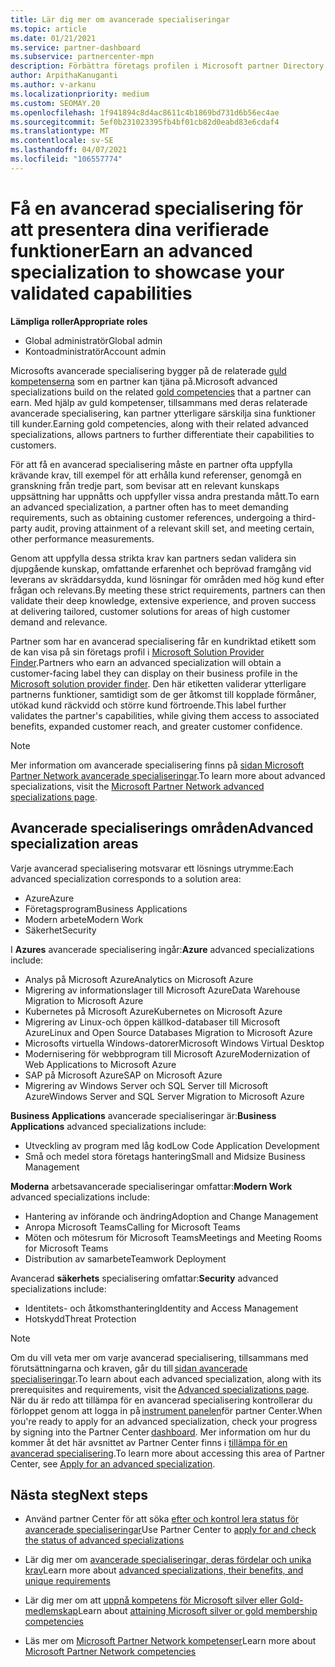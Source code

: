 ```yaml
---
title: Lär dig mer om avancerade specialiseringar
ms.topic: article
ms.date: 01/21/2021
ms.service: partner-dashboard
ms.subservice: partnercenter-mpn
description: Förbättra företags profilen i Microsoft partner Directory. Lär dig mer om de avancerade specialiseringar som du kan uppnå tillsammans med din befintliga guld-och silver kompetens.
author: ArpithaKanuganti
ms.author: v-arkanu
ms.localizationpriority: medium
ms.custom: SEOMAY.20
ms.openlocfilehash: 1f941894c8d4ac8611c4b1869bd731d6b56ec4ae
ms.sourcegitcommit: 5ef0b231023395fb4bf01cb82d0eabd83e6cdaf4
ms.translationtype: MT
ms.contentlocale: sv-SE
ms.lasthandoff: 04/07/2021
ms.locfileid: "106557774"
---
```

# <a name="earn-an-advanced-specialization-to-showcase-your-validated-capabilities"></a><span data-ttu-id="4c8a8-104">Få en avancerad specialisering för att presentera dina verifierade funktioner</span><span class="sxs-lookup"><span data-stu-id="4c8a8-104">Earn an advanced specialization to showcase your validated capabilities</span></span>

<span data-ttu-id="4c8a8-105">**Lämpliga roller**</span><span class="sxs-lookup"><span data-stu-id="4c8a8-105">**Appropriate roles**</span></span>

- <span data-ttu-id="4c8a8-106">Global administratör</span><span class="sxs-lookup"><span data-stu-id="4c8a8-106">Global admin</span></span>
- <span data-ttu-id="4c8a8-107">Kontoadministratör</span><span class="sxs-lookup"><span data-stu-id="4c8a8-107">Account admin</span></span>

<span data-ttu-id="4c8a8-108">Microsofts avancerade specialisering bygger på de relaterade [guld kompetenserna](learn-about-competencies.md) som en partner kan tjäna på.</span><span class="sxs-lookup"><span data-stu-id="4c8a8-108">Microsoft advanced specializations build on the related [gold competencies](learn-about-competencies.md) that a partner can earn.</span></span> <span data-ttu-id="4c8a8-109">Med hjälp av guld kompetenser, tillsammans med deras relaterade avancerade specialisering, kan partner ytterligare särskilja sina funktioner till kunder.</span><span class="sxs-lookup"><span data-stu-id="4c8a8-109">Earning gold competencies, along with their related advanced specializations, allows partners to further differentiate their capabilities to customers.</span></span>

<span data-ttu-id="4c8a8-110">För att få en avancerad specialisering måste en partner ofta uppfylla krävande krav, till exempel för att erhålla kund referenser, genomgå en granskning från tredje part, som bevisar att en relevant kunskaps uppsättning har uppnåtts och uppfyller vissa andra prestanda mått.</span><span class="sxs-lookup"><span data-stu-id="4c8a8-110">To earn an advanced specialization, a partner often has to meet demanding requirements, such as obtaining customer references, undergoing a third-party audit, proving attainment of a relevant skill set, and meeting certain, other performance measurements.</span></span>

<span data-ttu-id="4c8a8-111">Genom att uppfylla dessa strikta krav kan partners sedan validera sin djupgående kunskap, omfattande erfarenhet och beprövad framgång vid leverans av skräddarsydda, kund lösningar för områden med hög kund efter frågan och relevans.</span><span class="sxs-lookup"><span data-stu-id="4c8a8-111">By meeting these strict requirements, partners can then validate their deep knowledge, extensive experience, and proven success at delivering tailored, customer solutions for areas of high customer demand and relevance.</span></span>

<span data-ttu-id="4c8a8-112">Partner som har en avancerad specialisering får en kundriktad etikett som de kan visa på sin företags profil i [Microsoft Solution Provider Finder](https://www.microsoft.com/solution-providers/home).</span><span class="sxs-lookup"><span data-stu-id="4c8a8-112">Partners who earn an advanced specialization will obtain a customer-facing label they can display on their business profile in the [Microsoft solution provider finder](https://www.microsoft.com/solution-providers/home).</span></span> <span data-ttu-id="4c8a8-113">Den här etiketten validerar ytterligare partnerns funktioner, samtidigt som de ger åtkomst till kopplade förmåner, utökad kund räckvidd och större kund förtroende.</span><span class="sxs-lookup"><span data-stu-id="4c8a8-113">This label further validates the partner's capabilities, while giving them access to associated benefits, expanded customer reach, and greater customer confidence.</span></span>

> [!NOTE]
> <span data-ttu-id="4c8a8-114">Mer information om avancerade specialisering finns på [sidan Microsoft Partner Network avancerade specialiseringar](https://partner.microsoft.com/membership/advanced-specialization).</span><span class="sxs-lookup"><span data-stu-id="4c8a8-114">To learn more about advanced specializations, visit the [Microsoft Partner Network advanced specializations page](https://partner.microsoft.com/membership/advanced-specialization).</span></span>

## <a name="advanced-specialization-areas"></a><span data-ttu-id="4c8a8-115">Avancerade specialiserings områden</span><span class="sxs-lookup"><span data-stu-id="4c8a8-115">Advanced specialization areas</span></span>

<span data-ttu-id="4c8a8-116">Varje avancerad specialisering motsvarar ett lösnings utrymme:</span><span class="sxs-lookup"><span data-stu-id="4c8a8-116">Each advanced specialization corresponds to a solution area:</span></span>

- <span data-ttu-id="4c8a8-117">Azure</span><span class="sxs-lookup"><span data-stu-id="4c8a8-117">Azure</span></span>
- <span data-ttu-id="4c8a8-118">Företagsprogram</span><span class="sxs-lookup"><span data-stu-id="4c8a8-118">Business Applications</span></span>
- <span data-ttu-id="4c8a8-119">Modern arbete</span><span class="sxs-lookup"><span data-stu-id="4c8a8-119">Modern Work</span></span>
- <span data-ttu-id="4c8a8-120">Säkerhet</span><span class="sxs-lookup"><span data-stu-id="4c8a8-120">Security</span></span>

<span data-ttu-id="4c8a8-121">I **Azures** avancerade specialisering ingår:</span><span class="sxs-lookup"><span data-stu-id="4c8a8-121">**Azure** advanced specializations include:</span></span>

- <span data-ttu-id="4c8a8-122">Analys på Microsoft Azure</span><span class="sxs-lookup"><span data-stu-id="4c8a8-122">Analytics on Microsoft Azure</span></span>
- <span data-ttu-id="4c8a8-123">Migrering av informationslager till Microsoft Azure</span><span class="sxs-lookup"><span data-stu-id="4c8a8-123">Data Warehouse Migration to Microsoft Azure</span></span>
- <span data-ttu-id="4c8a8-124">Kubernetes på Microsoft Azure</span><span class="sxs-lookup"><span data-stu-id="4c8a8-124">Kubernetes on Microsoft Azure</span></span>
- <span data-ttu-id="4c8a8-125">Migrering av Linux-och öppen källkod-databaser till Microsoft Azure</span><span class="sxs-lookup"><span data-stu-id="4c8a8-125">Linux and Open Source Databases Migration to Microsoft Azure</span></span>
- <span data-ttu-id="4c8a8-126">Microsofts virtuella Windows-datorer</span><span class="sxs-lookup"><span data-stu-id="4c8a8-126">Microsoft Windows Virtual Desktop</span></span>
- <span data-ttu-id="4c8a8-127">Modernisering för webbprogram till Microsoft Azure</span><span class="sxs-lookup"><span data-stu-id="4c8a8-127">Modernization of Web Applications to Microsoft Azure</span></span>
- <span data-ttu-id="4c8a8-128">SAP på Microsoft Azure</span><span class="sxs-lookup"><span data-stu-id="4c8a8-128">SAP on Microsoft Azure</span></span>
- <span data-ttu-id="4c8a8-129">Migrering av Windows Server och SQL Server till Microsoft Azure</span><span class="sxs-lookup"><span data-stu-id="4c8a8-129">Windows Server and SQL Server Migration to Microsoft Azure</span></span>

<span data-ttu-id="4c8a8-130">**Business Applications** avancerade specialiseringar är:</span><span class="sxs-lookup"><span data-stu-id="4c8a8-130">**Business Applications** advanced specializations include:</span></span>

- <span data-ttu-id="4c8a8-131">Utveckling av program med låg kod</span><span class="sxs-lookup"><span data-stu-id="4c8a8-131">Low Code Application Development</span></span>
- <span data-ttu-id="4c8a8-132">Små och medel stora företags hantering</span><span class="sxs-lookup"><span data-stu-id="4c8a8-132">Small and Midsize Business Management</span></span>

<span data-ttu-id="4c8a8-133">**Moderna** arbetsavancerade specialiseringar omfattar:</span><span class="sxs-lookup"><span data-stu-id="4c8a8-133">**Modern Work** advanced specializations include:</span></span>

- <span data-ttu-id="4c8a8-134">Hantering av införande och ändring</span><span class="sxs-lookup"><span data-stu-id="4c8a8-134">Adoption and Change Management</span></span>
- <span data-ttu-id="4c8a8-135">Anropa Microsoft Teams</span><span class="sxs-lookup"><span data-stu-id="4c8a8-135">Calling for Microsoft Teams</span></span>
- <span data-ttu-id="4c8a8-136">Möten och mötesrum för Microsoft Teams</span><span class="sxs-lookup"><span data-stu-id="4c8a8-136">Meetings and Meeting Rooms for Microsoft Teams</span></span>
- <span data-ttu-id="4c8a8-137">Distribution av samarbete</span><span class="sxs-lookup"><span data-stu-id="4c8a8-137">Teamwork Deployment</span></span>

<span data-ttu-id="4c8a8-138">Avancerad **säkerhets** specialisering omfattar:</span><span class="sxs-lookup"><span data-stu-id="4c8a8-138">**Security** advanced specializations include:</span></span>

- <span data-ttu-id="4c8a8-139">Identitets- och åtkomsthantering</span><span class="sxs-lookup"><span data-stu-id="4c8a8-139">Identity and Access Management</span></span>
- <span data-ttu-id="4c8a8-140">Hotskydd</span><span class="sxs-lookup"><span data-stu-id="4c8a8-140">Threat Protection</span></span>

> [!NOTE]
> <span data-ttu-id="4c8a8-141">Om du vill veta mer om varje avancerad specialisering, tillsammans med förutsättningarna och kraven, går du till [sidan avancerade specialiseringar](https://partner.microsoft.com/membership/advanced-specialization).</span><span class="sxs-lookup"><span data-stu-id="4c8a8-141">To learn about each advanced specialization, along with its prerequisites and requirements, visit the [Advanced specializations page](https://partner.microsoft.com/membership/advanced-specialization).</span></span> <span data-ttu-id="4c8a8-142">När du är redo att tillämpa för en avancerad specialisering kontrollerar du förloppet genom att logga in på [instrument panelen](https://partner.microsoft.com/dashboard)för partner Center.</span><span class="sxs-lookup"><span data-stu-id="4c8a8-142">When you're ready to apply for an advanced specialization, check your progress by signing into the Partner Center [dashboard](https://partner.microsoft.com/dashboard).</span></span> <span data-ttu-id="4c8a8-143">Mer information om hur du kommer åt det här avsnittet av Partner Center finns i [tillämpa för en avancerad specialisering](advanced-specializations-apply.md).</span><span class="sxs-lookup"><span data-stu-id="4c8a8-143">To learn more about accessing this area of Partner Center, see [Apply for an advanced specialization](advanced-specializations-apply.md).</span></span>

## <a name="next-steps"></a><span data-ttu-id="4c8a8-144">Nästa steg</span><span class="sxs-lookup"><span data-stu-id="4c8a8-144">Next steps</span></span>

- <span data-ttu-id="4c8a8-145">Använd partner Center för att söka [efter och kontrol lera status för avancerade specialiseringar](advanced-specializations-apply.md)</span><span class="sxs-lookup"><span data-stu-id="4c8a8-145">Use Partner Center to [apply for and check the status of advanced specializations](advanced-specializations-apply.md)</span></span>

- <span data-ttu-id="4c8a8-146">Lär dig mer om [avancerade specialiseringar, deras fördelar och unika krav](https://partner.microsoft.com/membership/advanced-specialization)</span><span class="sxs-lookup"><span data-stu-id="4c8a8-146">Learn more about [advanced specializations, their benefits, and unique requirements](https://partner.microsoft.com/membership/advanced-specialization)</span></span>

- <span data-ttu-id="4c8a8-147">Lär dig mer om att [uppnå kompetens för Microsoft silver eller Gold-medlemskap](learn-about-competencies.md)</span><span class="sxs-lookup"><span data-stu-id="4c8a8-147">Learn about [attaining Microsoft silver or gold membership competencies](learn-about-competencies.md)</span></span>

- <span data-ttu-id="4c8a8-148">Läs mer om [Microsoft Partner Network kompetenser](https://partner.microsoft.com/membership/competencies)</span><span class="sxs-lookup"><span data-stu-id="4c8a8-148">Learn more about [Microsoft Partner Network competencies](https://partner.microsoft.com/membership/competencies)</span></span>